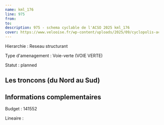 ```yaml
---
name: kml_176 
line: 975
from: 
to:  
description: 975 - schema cyclable de l'ACSO 2025 kml_176 
cover: https://www.velooise.fr/wp-content/uploads/2025/09/cyclopolis-acso-default.jpg
---
```

Hierarchie : Reseau structurant

Type d'amenagement : Voie-verte (VOIE VERTE)

Statut : planned

## Les troncons (du Nord au Sud)

## Informations complementaires

Budget  : 141552 

Lineaire :


